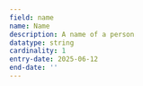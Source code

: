 ```yaml
---
field: name
name: Name
description: A name of a person
datatype: string
cardinality: 1
entry-date: 2025-06-12
end-date: ''
---
```


